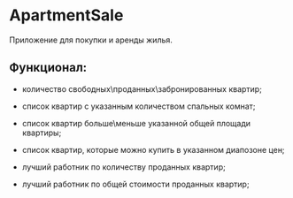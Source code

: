 # ApartmentSale
Приложение для покупки и аренды жилья.
## Функционал:
- количество свободных\проданных\забронированных квартир;

- список квартир с указанным количеством спальных комнат;

- список квартир больше\меньше указанной общей площади квартиры;

- список квартир, которые можно купить в указанном диапозоне цен;

- лучший работник по количеству проданных квартир;

- лучший работник по общей стоимости проданных квартир;
